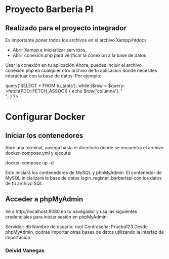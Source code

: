 # Proyecto Barberia PI 
## Realizado para el proyecto integrador  
Es importante poner todos los archivos en el archivo Xampp/htdocs
- Abrir Xampp e iniciarlizar servicios.
- Abrir conexion.php para verificar la conexion a la base de datos

Usar la conexión en tu aplicación
Ahora, puedes incluir el archivo conexion.php en cualquier otro archivo de tu aplicación donde necesites interactuar con la base de datos. Por ejemplo:

<?php
// Incluir el archivo de conexión
include 'conexion.php';

// Ahora puedes usar $pdo para interactuar con la base de datos
// Por ejemplo, seleccionar todos los registros de una tabla
$query = $pdo->query('SELECT * FROM tu_tabla');
while ($row = $query->fetch(PDO::FETCH_ASSOC)) {
    echo $row['columna']. "<br>";
}
?>

# Configurar Docker

## Iniciar los contenedores
Abre una terminal, navega hasta el directorio donde se encuentra el archivo docker-compose.yml y ejecuta:


docker-compose up -d

Esto iniciará los contenedores de MySQL y phpMyAdmin. El contenedor de MySQL inicializará la base de datos login_register_barberiapi con los datos de tu archivo SQL.

## Acceder a phpMyAdmin
Ve a http://localhost:8080 en tu navegador y usa las siguientes credenciales para iniciar sesión en phpMyAdmin:

Servidor: db
Nombre de usuario: root
Contraseña: Prueba123
Desde phpMyAdmin, podrás importar otras bases de datos utilizando la interfaz de importación.

### Deivid Vanegas


